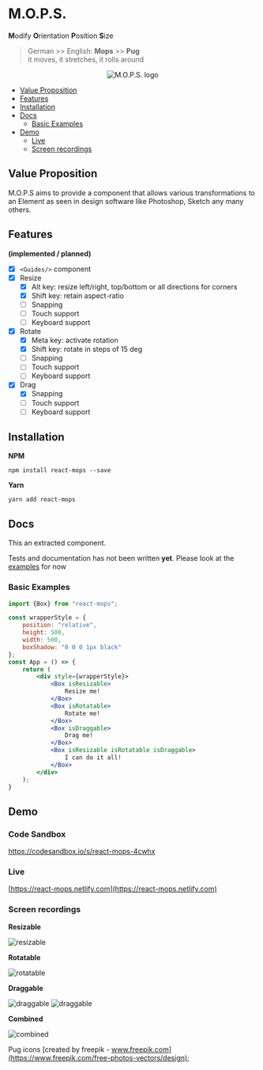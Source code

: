 # M.O.P.S.
**M**odify **O**rientation **P**osition **S**ize

> German >> English: **Mops**  >> **Pug**  
> it moves, it stretches, it rolls around  

<p align="center"><img src="https://dekk-app.github.io/react-mops/logo.jpg" alt="M.O.P.S. logo"></p>

<!-- toc -->

- [Value Proposition](#value-proposition)
- [Features](#features)
- [Installation](#installation)
- [Docs](#docs)
  * [Basic Examples](#basic-examples)
- [Demo](#demo)
  * [Live](#live)
  * [Screen recordings](#screen-recordings)

<!-- tocstop -->

## Value Proposition

M.O.P.S aims to provide a component that allows various transformations
to an Element as seen in design software like Photoshop, Sketch any many others.

## Features

**(implemented / planned)**

* [x] `<Guides/>` component
* [x] Resize
  * [x] Alt key: resize left/right, top/bottom or all directions for corners
  * [x] Shift key: retain aspect-ratio
  * [ ] Snapping
  * [ ] Touch support
  * [ ] Keyboard support
* [x] Rotate
  * [x] Meta key: activate rotation
  * [x] Shift key: rotate in steps of 15 deg
  * [ ] Snapping
  * [ ] Touch support
  * [ ] Keyboard support
* [x] Drag
  * [x] Snapping
  * [ ] Touch support
  * [ ] Keyboard support

## Installation

**NPM**

```shell
npm install react-mops --save
```

**Yarn**

```shell
yarn add react-mops
```

## Docs

This an extracted component.

Tests and documentation has not been written **yet**. Please look at the [examples](https://github.com/dekk-app/react-mops/blob/master/packages/demo/src/pages/home.tsx#L99) for now 

### Basic Examples

```jsx
import {Box} from "react-mops";

const wrapperStyle = {
    position: "relative",
    height: 500,
    width: 500,
    boxShadow: "0 0 0 1px black"
};
const App = () => {
    return (
        <div style={wrapperStyle}>
            <Box isResizable>
                Resize me!
            </Box>
            <Box isRotatable>
                Rotate me!
            </Box>
            <Box isDraggable>
                Drag me!
            </Box>
            <Box isResizable isRotatable isDraggable>
                I can do it all!
            </Box>
        </div>
    );
}
```


## Demo

### Code Sandbox

https://codesandbox.io/s/react-mops-4cwhx

### Live

[https://react-mops.netlify.com](https://react-mops.netlify.com)

### Screen recordings

**Resizable**

![resizable](https://dekk-app.github.io/react-mops/mops_resizable_01.gif)

**Rotatable**

![rotatable](https://dekk-app.github.io/react-mops/mops_rotatable_01.gif)

**Draggable**

![draggable](https://dekk-app.github.io/react-mops/mops_draggable_01.gif)
![draggable](https://dekk-app.github.io/react-mops/mops_draggable_02.gif)

**Combined**

![combined](https://dekk-app.github.io/react-mops/mops_combined_01.gif)


Pug icons [created by freepik - www.freepik.com](https://www.freepik.com/free-photos-vectors/design);


